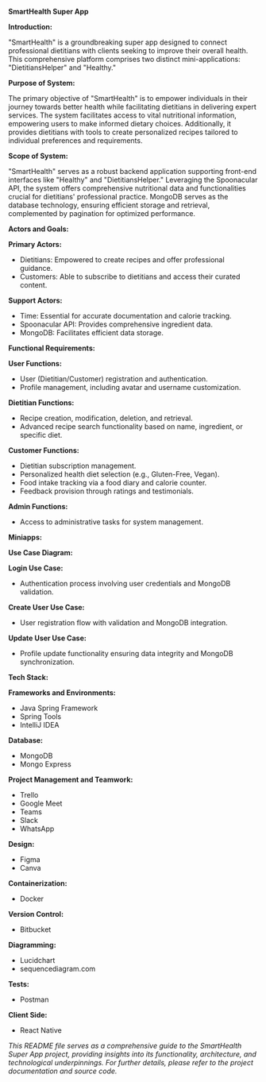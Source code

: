 **SmartHealth Super App**

**Introduction:**

"SmartHealth" is a groundbreaking super app designed to connect professional dietitians with clients seeking to improve their overall health. This comprehensive platform comprises two distinct mini-applications: "DietitiansHelper" and "Healthy."

**Purpose of System:**

The primary objective of "SmartHealth" is to empower individuals in their journey towards better health while facilitating dietitians in delivering expert services. The system facilitates access to vital nutritional information, empowering users to make informed dietary choices. Additionally, it provides dietitians with tools to create personalized recipes tailored to individual preferences and requirements.

**Scope of System:**

"SmartHealth" serves as a robust backend application supporting front-end interfaces like "Healthy" and "DietitiansHelper." Leveraging the Spoonacular API, the system offers comprehensive nutritional data and functionalities crucial for dietitians' professional practice. MongoDB serves as the database technology, ensuring efficient storage and retrieval, complemented by pagination for optimized performance.

**Actors and Goals:**

**Primary Actors:**
- Dietitians: Empowered to create recipes and offer professional guidance.
- Customers: Able to subscribe to dietitians and access their curated content.

**Support Actors:**
- Time: Essential for accurate documentation and calorie tracking.
- Spoonacular API: Provides comprehensive ingredient data.
- MongoDB: Facilitates efficient data storage.

**Functional Requirements:**

**User Functions:**
- User (Dietitian/Customer) registration and authentication.
- Profile management, including avatar and username customization.

**Dietitian Functions:**
- Recipe creation, modification, deletion, and retrieval.
- Advanced recipe search functionality based on name, ingredient, or specific diet.

**Customer Functions:**
- Dietitian subscription management.
- Personalized health diet selection (e.g., Gluten-Free, Vegan).
- Food intake tracking via a food diary and calorie counter.
- Feedback provision through ratings and testimonials.

**Admin Functions:**
- Access to administrative tasks for system management.

**Miniapps:**

**Use Case Diagram:**

**Login Use Case:**
- Authentication process involving user credentials and MongoDB validation.

**Create User Use Case:**
- User registration flow with validation and MongoDB integration.

**Update User Use Case:**
- Profile update functionality ensuring data integrity and MongoDB synchronization.

**Tech Stack:**

**Frameworks and Environments:**
- Java Spring Framework
- Spring Tools
- IntelliJ IDEA

**Database:**
- MongoDB
- Mongo Express

**Project Management and Teamwork:**
- Trello
- Google Meet
- Teams
- Slack
- WhatsApp

**Design:**
- Figma
- Canva

**Containerization:**
- Docker

**Version Control:**
- Bitbucket

**Diagramming:**
- Lucidchart
- sequencediagram.com

**Tests:**
- Postman

**Client Side:**
- React Native

*This README file serves as a comprehensive guide to the SmartHealth Super App project, providing insights into its functionality, architecture, and technological underpinnings. For further details, please refer to the project documentation and source code.*
